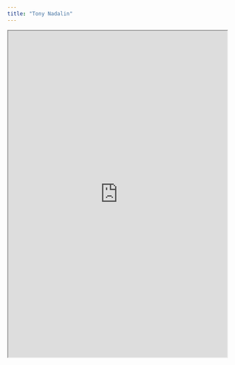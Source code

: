 ```yaml
---
title: "Tony Nadalin"
---
```



<iframe height="750" width="100%" src="https://ewelton.github.io/ktest/wiki.html#Tony%20Nadalin"></iframe>
